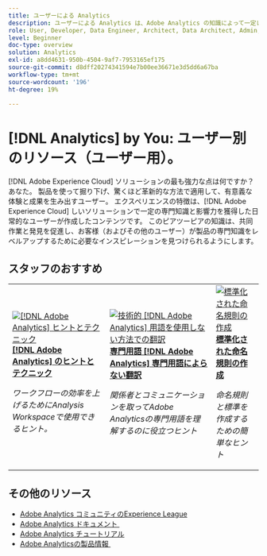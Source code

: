 ```yaml
---
title: ユーザーによる Analytics
description: ユーザーによる Analytics は、Adobe Analytics の知識によって一定レベルの専門知識と影響力を獲得した日常のユーザーが作成したユーザー生成コンテンツを特徴としています。
role: User, Developer, Data Engineer, Architect, Data Architect, Admin, Leader
level: Beginner
doc-type: overview
solution: Analytics
exl-id: a8dd4631-950b-4504-9af7-7953165ef175
source-git-commit: d8dff20274341594e7b00ee36671e3d5dd6a67ba
workflow-type: tm+mt
source-wordcount: '196'
ht-degree: 19%

---
```


# [!DNL Analytics] by You: ユーザー別のリソース（ユーザー用）。

[!DNL Adobe Experience Cloud] ソリューションの最も強力な点は何ですか？ あなた。 製品を使って掘り下げ、驚くほど革新的な方法で適用して、有意義な体験と成果を生み出すユーザー。 エクスペリエンスの特徴は、[!DNL Adobe Experience Cloud] しいソリューションで一定の専門知識と影響力を獲得した日常的なユーザーが作成したコンテンツです。 このピアツーピアの知識は、共同作業と発見を促進し、お客様（およびその他のユーザー）が製品の専門知識をレベルアップするために必要なインスピレーションを見つけられるようにします。

<div id="recs-overview-body-1"></div>
<div id="recs-overview-body-2"></div>
<div id="recs-overview-body-3"></div>
<div id="recs-overview-body-4"></div>
<div id="recs-overview-body-5"></div>
<div id="recs-overview-body-6"></div>

<div id="staff-picks-section">

## スタッフのおすすめ

<table>
<tr>
  <td>
    <a href="/help/analytics/analysis-workspace/tips-and-tricks/right-click-tips-and-tricks-for-more-efficient-workflows.md">
      <img alt="[!DNL Adobe Analytics] ヒントとテクニック" src="https://video.tv.adobe.com/v/3417736?format=jpeg" />
    </a>
    <div>
      <a href="/help/analytics/analysis-workspace/tips-and-tricks/right-click-tips-and-tricks-for-more-efficient-workflows.md">
    <strong>[!DNL Adobe Analytics] のヒントとテクニック </strong>
    </a>
    </div>
    <p>
    <em> ワークフローの効率を上げるためにAnalysis Workspaceで使用できるヒント。</em>
    <p>
  </td>
  <td>
    <a href="/help/marketo/programs/email-programs.md">
      <img alt="技術的 [!DNL Adobe Analytics] 用語を使用しない方法での翻訳" src="https://video.tv.adobe.com/v/345330?format=jpeg&captions=jpn" />
    </a>
    <div>
      <a href="/help/analytics/administration/key-admin-skills/translating-adobe-analytics-technical-language.md">
    <strong> 専門用語 [!DNL Adobe Analytics] 専門用語によらない翻訳 </strong>
    </a>
    </div>
    <p>
    <em> 関係者とコミュニケーションを取ってAdobe Analyticsの専門用語を理解するのに役立つヒント </em>
    <p>
  </td>
  <td>
    <a href="/help/analytics/administration/admin-tips/create-standardized-naming-conventions.md">
      <img alt="標準化された命名規則の作成" src="https://cdn.experienceleague.adobe.com/thumb/10531.jpg?lang=ja" />
    </a>
    <div>
      <a href="/help/analytics/administration/admin-tips/create-standardized-naming-conventions.md">
    <strong> 標準化された命名規則の作成 </strong>
    </a>
    </div>
    <p>
    <em> 命名規則と標準を作成するための簡単なヒント </em>
    <p>
  </td>
</tr>
</table>

</div>

## その他のリソース

* [Adobe Analytics コミュニティのExperience League](https://experienceleaguecommunities.adobe.com/t5/adobe-analytics/ct-p/adobe-analytics-community?profile.language=ja)
* [Adobe Analytics ドキュメント &#x200B;](https://experienceleague.adobe.com/docs/analytics.html?lang=ja)
* [Adobe Analytics チュートリアル](https://experienceleague.adobe.com/docs/analytics-learn/tutorials/overview.html?lang=ja)
* [Adobe Analyticsの製品情報 &#x200B;](https://business.adobe.com/jp/products/analytics/adobe-analytics.html)
